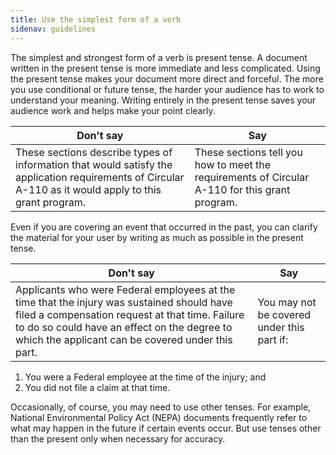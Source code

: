 ```yaml
---
title: Use the simplest form of a verb
sidenav: guidelines
---
```


The simplest and strongest form of a verb is present tense. A document written in the present tense is more immediate and less complicated. Using the present tense makes your document more direct and forceful. The more you use conditional or future tense, the harder your audience has to work to understand your meaning. Writing entirely in the present tense saves your audience work and helps make your point clearly.

Don't say | Say
------------------------------------------------------------------------------------------------------------------------------------------------------- | ----------------------------------------------------------------------------------------------
These sections describe types of information that would satisfy the application requirements of Circular A-110 as it would apply to this grant program. | These sections tell you how to meet the requirements of Circular A-110 for this grant program.

Even if you are covering an event that occurred in the past, you can clarify the material for your user by writing as much as possible in the present tense.

Don't say | Say
------------------------------------------------------------------------------------------------------------------------------------------------------------------------------------------------------------------------------------------------- | ------------------------------------------
Applicants who were Federal employees at the time that the injury was sustained should have filed a compensation request at that time. Failure to do so could have an effect on the degree to which the applicant can be covered under this part. | You may not be covered under this part if:

1. You were a Federal employee at the time of the injury; and
2. You did not file a claim at that time.

Occasionally, of course, you may need to use other tenses. For example, National Environmental Policy Act (NEPA) documents frequently refer to what may happen in the future if certain events occur. But use tenses other than the present only when necessary for accuracy.
